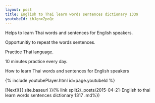 ```yaml
---
layout: post
title: English to Thai learn words sentences dictionary 1339 
youtubeId: ihJgnxZpoQc
---
```

 
 
Helps to learn Thai words and sentences for English speakers.

Opportunitiy to repeat the words sentences. 

Practice Thai language. 
 
10 minutes practice every day. 
 
How to learn Thai words and sentences for English speakers 
 
{% include youtubePlayer.html id=page.youtubeId %}
 
 
[Next]({{ site.baseurl }}{% link  split2/_posts/2015-04-21-English to thai learn words sentences dictionary 1317 .md%})
 
